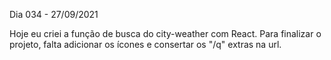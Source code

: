 Dia 034 - 27/09/2021

Hoje eu criei a função de busca do city-weather com React. Para finalizar o projeto, falta adicionar os ícones e consertar os "/q" extras na url.
